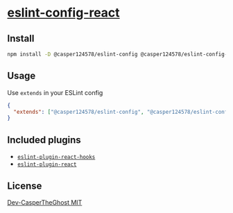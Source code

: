 # [eslint-config-react](https://npm.im/@casper124578/eslint-config-react)

## Install

```bash
npm install -D @casper124578/eslint-config @casper124578/eslint-config-react
```

## Usage

Use `extends` in your ESLint config

```json
{
  "extends": ["@casper124578/eslint-config", "@casper124578/eslint-config-react"]
}
```

## Included plugins

- [`eslint-plugin-react-hooks`](https://www.npmjs.com/package/eslint-plugin-react-hooks)
- [`eslint-plugin-react`](https://www.npmjs.com/package/eslint-plugin-react)

## License

[Dev-CasperTheGhost MIT](../../LICENSE)
